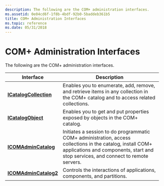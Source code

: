 ```yaml
---
description: The following are the COM+ administration interfaces.
ms.assetid: 0e04cd6f-1f8b-4bdf-92b0-5baddeb361b5
title: COM+ Administration Interfaces
ms.topic: reference
ms.date: 05/31/2018
---
```


# COM+ Administration Interfaces

The following are the COM+ administration interfaces.



| Interface                                        | Description                                                                                                                                                                                      |
|--------------------------------------------------|--------------------------------------------------------------------------------------------------------------------------------------------------------------------------------------------------|
| [**ICatalogCollection**](/windows/desktop/api/ComAdmin/nn-comadmin-icatalogcollection) | Enables you to enumerate, add, remove, and retrieve items in any collection in the COM+ catalog and to access related collections.                                                               |
| [**ICatalogObject**](/windows/desktop/api/ComAdmin/nn-comadmin-icatalogobject)         | Enables you to get and put properties exposed by objects in the COM+ catalog.                                                                                                                    |
| [**ICOMAdminCatalog**](/windows/desktop/api/ComAdmin/nn-comadmin-icomadmincatalog)     | Initiates a session to do programmatic COM+ administration, access collections in the catalog, install COM+ applications and components, start and stop services, and connect to remote servers. |
| [**ICOMAdminCatalog2**](/windows/desktop/api/ComAdmin/nn-comadmin-icomadmincatalog2)   | Controls the interactions of applications, components, and partitions.                                                                                                                           |



 

 

 



